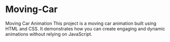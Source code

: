 # Moving-Car
Moving Car Animation This project is a moving car animation built using HTML and CSS. It demonstrates how you can create engaging and dynamic animations without relying on JavaScript.
